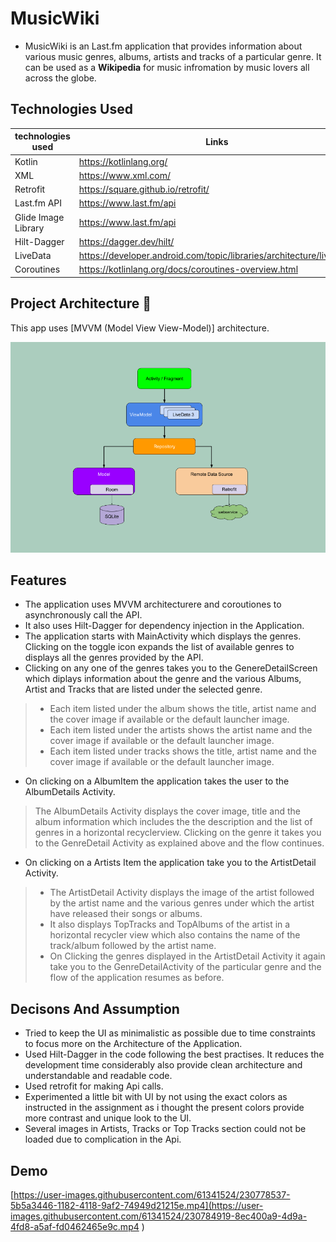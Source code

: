 # MusicWiki
- MusicWiki is an  Last.fm application that provides information about various music genres, albums, artists and tracks of a particular genre. It can be used as a **Wikipedia** for music infromation by music lovers all across the globe.

## Technologies Used


| technologies used | Links |
| ------ | ------ |
| Kotlin | https://kotlinlang.org/ |
| XML | https://www.xml.com/ |
| Retrofit | https://square.github.io/retrofit/ |
| Last.fm API | https://www.last.fm/api |
| Glide Image Library | [https://www.last.fm/api ](https://github.com/bumptech/glide)|
| Hilt-Dagger | https://dagger.dev/hilt/ |
| LiveData | https://developer.android.com/topic/libraries/architecture/livedata/|
| Coroutines | https://kotlinlang.org/docs/coroutines-overview.html |


## Project Architecture 🗼

This app uses [MVVM (Model View View-Model)] architecture.

![alt text](https://github.com/KadirKuruca/NewsApp-MVVM-Hilt-Room-Retrofit/blob/master/mvvm_architecture.png?raw=true)

## Features
- The application uses MVVM architecturere and coroutiones to asynchronously call the API.
- It also uses Hilt-Dagger for dependency injection in the Application.
- The application starts with MainActivity which displays the genres. Clicking on the toggle icon expands the list of available genres to displays all the 
genres provided by the API.
- Clicking on any one of the genres takes you to the GenereDetailScreen which diplays information about the genre and the various Albums, Artist and Tracks
that are listed under the selected genre.
> - Each item listed under the album shows the title, artist name and the cover image if available or the default launcher image.
> - Each item listed under the artists shows the artist name and the cover image if available or the default launcher image.
> - Each item listed under tracks shows the title, artist name and the cover image if available or the default launcher image.
- On clicking on a AlbumItem the application takes the user to the AlbumDetails Activity.
> The AlbumDetails Activity displays the cover image, title and the album information which includes the the description  and the list of genres in a horizontal recyclerview. Clicking on the genre it takes you to the GenreDetail Activity as explained above and the flow continues. 
- On clicking on a Artists Item the application take you to the ArtistDetail Activity. 
> - The ArtistDetail Activity displays the image of the artist followed by the artist name and the various genres under which the artist have released their songs or albums.
> - It also displays TopTracks and TopAlbums of the artist in a horizontal recycler view which also contains the name of the track/album followed by the artist name.
> - On Clicking the genres displayed in the ArtistDetail Activity it again take you to the GenreDetailActivity of the particular genre and the flow of the application resumes as before.

## Decisons And Assumption
- Tried to keep the UI as minimalistic as possible due to time constraints to focus more on the Architecture of the Application.
- Used Hilt-Dagger in the code following the best practises. It reduces the development time considerably also provide clean architecture and understandable and readable code.
- Used retrofit for making Api calls.
- Experimented a little bit with UI by not using the exact colors as instructed in the assignment as i thought the present colors provide more contrast and unique look to the UI.
- Several images in  Artists, Tracks or Top Tracks section could not be loaded due to complication in the Api.


## Demo
[https://user-images.githubusercontent.com/61341524/230778537-5b5a3446-1182-4118-9af2-74949d21215e.mp4](https://user-images.githubusercontent.com/61341524/230784919-8ec400a9-4d9a-4fd8-a5af-fd0462465e9c.mp4
)
